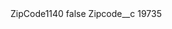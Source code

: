 <?xml version="1.0" encoding="UTF-8"?>
<CustomMetadata xmlns="http://soap.sforce.com/2006/04/metadata" xmlns:xsi="http://www.w3.org/2001/XMLSchema-instance" xmlns:xsd="http://www.w3.org/2001/XMLSchema">
    <label>ZipCode1140</label>
    <protected>false</protected>
    <values>
        <field>Zipcode__c</field>
        <value xsi:type="xsd:string">19735</value>
    </values>
</CustomMetadata>
